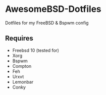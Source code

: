 # AwesomeBSD-Dotfiles
Dotfiles for my FreeBSD &amp; Bspwm config

## Requires

- Freebsd 10 (tested for)
- Xorg
- Bspwm
- Compton
- Feh
- Urxvt
- Lemonbar
- Conky
